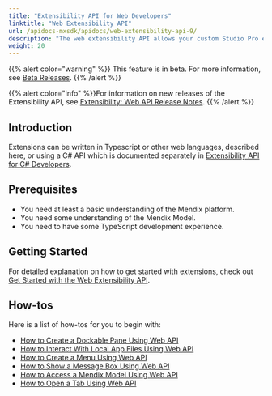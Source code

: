```yaml
---
title: "Extensibility API for Web Developers"
linktitle: "Web Extensibility API"
url: /apidocs-mxsdk/apidocs/web-extensibility-api-9/
description: "The web extensibility API allows your custom Studio Pro extensions developed using JavaScript to interact with some internal services of Studio Pro."
weight: 20
---
```


{{% alert color="warning" %}} This feature is in beta. For more information, see [Beta Releases](/releasenotes/beta-features/). {{% /alert %}}

{{% alert color="info" %}}For information on new releases of the Extensibility API, see [Extensibility: Web API Release Notes](/releasenotes/studio-pro/web-extensibility-api/).
{{% /alert %}}

## Introduction

Extensions can be written in Typescript or other web languages, described here, or using a C# API which is documented separately in [Extensibility API for C# Developers](/apidocs-mxsdk/apidocs/csharp-extensibility-api-9/).

## Prerequisites

* You need at least a basic understanding of the Mendix platform.
* You need some understanding of the Mendix Model.
* You need to have some TypeScript development experience.

## Getting Started

For detailed explanation on how to get started with extensions, check out [Get Started with the Web Extensibility API](/apidocs-mxsdk/apidocs/web-extensibility-api/getting-started/).

## How-tos

Here is a list of how-tos for you to begin with:

* [How to Create a Dockable Pane Using Web API](/apidocs-mxsdk/apidocs/web-extensibility-api/dockable-pane-api/)
* [How to Interact With Local App Files Using Web API](/apidocs-mxsdk/apidocs/web-extensibility-api/local-app-files-api/)
* [How to Create a Menu Using Web API](/apidocs-mxsdk/apidocs/web-extensibility-api/menu-api/)
* [How to Show a Message Box Using Web API](/apidocs-mxsdk/apidocs/web-extensibility-api/messagebox-api/)
* [How to Access a Mendix Model Using Web API](/apidocs-mxsdk/apidocs/web-extensibility-api/model-api/)
* [How to Open a Tab Using Web API](/apidocs-mxsdk/apidocs/web-extensibility-api/tab-api/)

